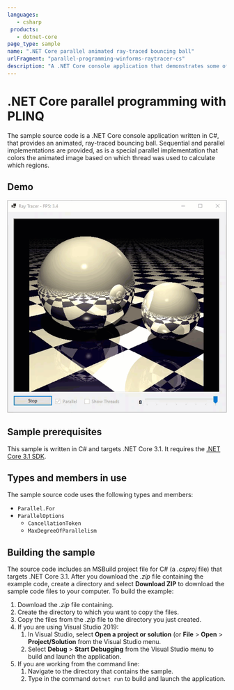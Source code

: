 ```yaml
---
languages:
   - csharp
 products:
   - dotnet-core
page_type: sample
name: ".NET Core parallel animated ray-traced bouncing ball"
urlFragment: "parallel-programming-winforms-raytracer-cs"
description: "A .NET Core console application that demonstrates some of the ways PLINQ query execution may be controlled and configured."
---
```


# .NET Core parallel programming with PLINQ

The sample source code is a .NET Core console application written in C#, that provides an animated, ray-traced bouncing ball.  Sequential and parallel implementations are provided, as is a special parallel implementation that colors the animated image based on which thread was used to calculate which regions.

## Demo

![Demo raytracer app](assets/demo.gif)

## Sample prerequisites

This sample is written in C# and targets .NET Core 3.1. It requires the [.NET Core 3.1 SDK](https://dotnet.microsoft.com/download/dotnet-core/3.1).

## Types and members in use

The sample source code uses the following types and members:

- `Parallel.For`
- `ParallelOptions`
  - `CancellationToken`
  - `MaxDegreeOfParallelism`

## Building the sample

The source code includes an MSBuild project file for C# (a *.csproj* file) that targets .NET Core 3.1. After you download the *.zip* file containing the example code, create a directory and select **Download ZIP** to download the sample code files to your computer. To build the example:

1. Download the *.zip* file containing.
1. Create the directory to which you want to copy the files.
1. Copy the files from the *.zip* file to the directory you just created.
1. If you are using Visual Studio 2019:
   1. In Visual Studio, select **Open a project or solution** (or **File** > **Open** > **Project/Solution** from the Visual Studio menu.
   1. Select **Debug** > **Start Debugging** from the Visual Studio menu to build and launch the application.
1. If you are working from the command line:
   1. Navigate to the directory that contains the sample.
   1. Type in the command `dotnet run` to build and launch the application.
